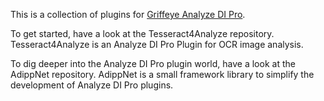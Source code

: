 This is a collection of plugins for [Griffeye Analyze DI Pro](https://www.griffeye.com/analyze-di/). 

To get started, have a look at the Tesseract4Analyze repository. Tesseract4Analyze is an Analyze DI Pro Plugin for OCR image analysis.

To dig deeper into the Analyze DI Pro plugin world, have a look at the AdippNet repository. AdippNet is a small framework library to simplify the development of Analyze DI Pro plugins.

